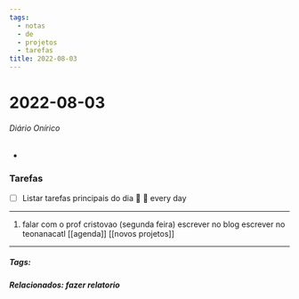 ```yaml
---
tags:
  - notas
  - de
  - projetos
  - tarefas
title: 2022-08-03  
---
```

# 2022-08-03  
###### Diário Onírico
- 

### Tarefas
- [ ] Listar tarefas principais do dia 🔼 🔁 every day
---

1.  falar com o prof cristovao (segunda feira)
escrever no blog
escrever no teonanacatl
[[agenda]] [[novos projetos]]

---
##### Tags:

##### Relacionados: fazer relatorio

